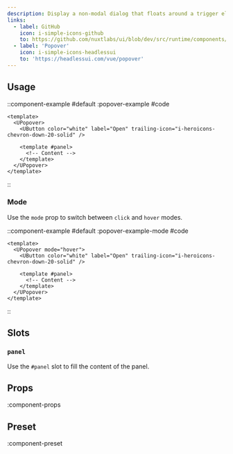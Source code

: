 ```yaml
---
description: Display a non-modal dialog that floats around a trigger element.
links:
  - label: GitHub
    icon: i-simple-icons-github
    to: https://github.com/nuxtlabs/ui/blob/dev/src/runtime/components/overlays/Popover.vue
  - label: 'Popover'
    icon: i-simple-icons-headlessui
    to: 'https://headlessui.com/vue/popover'
---
```


## Usage

::component-example
#default
:popover-example
#code
```vue
<template>
  <UPopover>
    <UButton color="white" label="Open" trailing-icon="i-heroicons-chevron-down-20-solid" />

    <template #panel>
      <!-- Content -->
    </template>
  </UPopover>
</template>
```
::

### Mode

Use the `mode` prop to switch between `click` and `hover` modes.

::component-example
#default
:popover-example-mode
#code
```vue
<template>
  <UPopover mode="hover">
    <UButton color="white" label="Open" trailing-icon="i-heroicons-chevron-down-20-solid" />

    <template #panel>
      <!-- Content -->
    </template>
  </UPopover>
</template>
```
::

## Slots

### `panel`

Use the `#panel` slot to fill the content of the panel.

## Props

:component-props

## Preset

:component-preset
